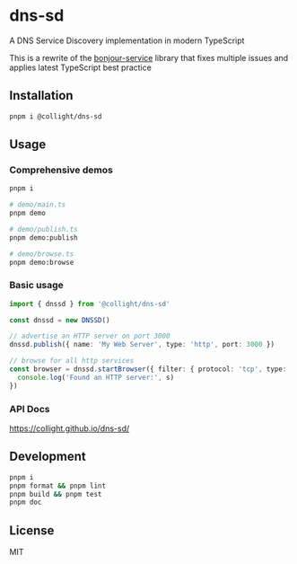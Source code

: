 # dns-sd

A DNS Service Discovery implementation in modern TypeScript

This is a rewrite of the [bonjour-service](https://github.com/onlxltd/bonjour-service) library that fixes multiple
issues and applies latest TypeScript best practice

## Installation

```bash
pnpm i @collight/dns-sd
```

## Usage

### Comprehensive demos

```bash
pnpm i

# demo/main.ts
pnpm demo

# demo/publish.ts
pnpm demo:publish

# demo/browse.ts
pnpm demo:browse
```

### Basic usage

```ts
import { dnssd } from '@collight/dns-sd'

const dnssd = new DNSSD()

// advertise an HTTP server on port 3000
dnssd.publish({ name: 'My Web Server', type: 'http', port: 3000 })

// browse for all http services
const browser = dnssd.startBrowser({ filter: { protocol: 'tcp', type: 'http' } }, s => {
  console.log('Found an HTTP server:', s)
})
```

### API Docs

https://collight.github.io/dns-sd/

## Development

```bash
pnpm i
pnpm format && pnpm lint
pnpm build && pnpm test
pnpm doc
```

## License

MIT

